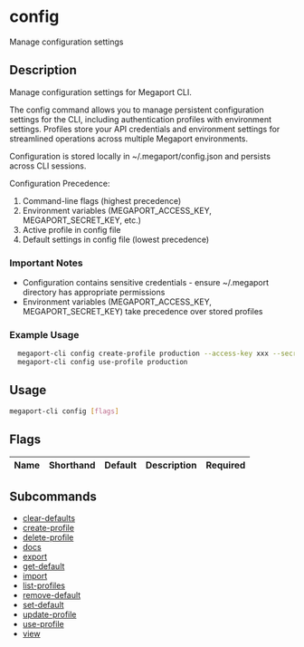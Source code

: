 # config

Manage configuration settings

## Description

Manage configuration settings for Megaport CLI.

The config command allows you to manage persistent configuration settings for the CLI, including authentication profiles with environment settings. Profiles store your API credentials and environment settings for streamlined operations across multiple Megaport environments.

Configuration is stored locally in ~/.megaport/config.json and persists across CLI sessions.

Configuration Precedence:
1. Command-line flags (highest precedence)
2. Environment variables (MEGAPORT_ACCESS_KEY, MEGAPORT_SECRET_KEY, etc.)
3. Active profile in config file
4. Default settings in config file (lowest precedence)

### Important Notes
  - Configuration contains sensitive credentials - ensure ~/.megaport directory has appropriate permissions
  - Environment variables (MEGAPORT_ACCESS_KEY, MEGAPORT_SECRET_KEY) take precedence over stored profiles

### Example Usage

```sh
  megaport-cli config create-profile production --access-key xxx --secret-key xxx --environment production
  megaport-cli config use-profile production
```

## Usage

```sh
megaport-cli config [flags]
```


## Flags

| Name | Shorthand | Default | Description | Required |
|------|-----------|---------|-------------|----------|

## Subcommands
* [clear-defaults](megaport-cli_config_clear-defaults.md)
* [create-profile](megaport-cli_config_create-profile.md)
* [delete-profile](megaport-cli_config_delete-profile.md)
* [docs](megaport-cli_config_docs.md)
* [export](megaport-cli_config_export.md)
* [get-default](megaport-cli_config_get-default.md)
* [import](megaport-cli_config_import.md)
* [list-profiles](megaport-cli_config_list-profiles.md)
* [remove-default](megaport-cli_config_remove-default.md)
* [set-default](megaport-cli_config_set-default.md)
* [update-profile](megaport-cli_config_update-profile.md)
* [use-profile](megaport-cli_config_use-profile.md)
* [view](megaport-cli_config_view.md)

